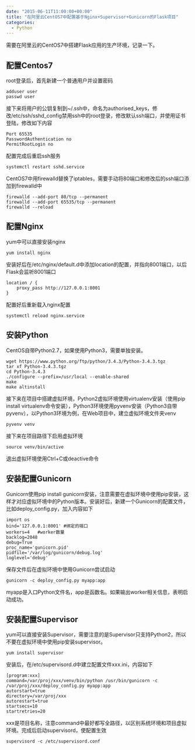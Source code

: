 ```yaml
---
date: "2015-06-11T11:00:00+00:00"
title: "在阿里云CentOS7中配置基于Nginx+Supervisor+Gunicorn的Flask项目"
categories:
  - Python
---
```


需要在阿里云的CentOS7中搭建Flask应用的生产环境，记录一下。

## 配置Centos7

root登录后，首先新建一个普通用户并设置密码

``` 
adduser user
passwd user
```

接下来将用户的公钥复制到~/.ssh中，命名为authorised_keys，修改/etc/ssh/sshd_config禁用ssh中的root登录，修改默认ssh端口，并使用证书登陆，修改如下内容

``` 
Port 65535
PasswordAuthentication no
PermitRootLogin no
```

配置完成后重启ssh服务

``` 
systemctl restart sshd.service
```

CentOS7中用firewalld替换了iptables，需要手动将80端口和修改后的ssh端口添加到firewalld中

``` 
firewalld --add-port 80/tcp --permanent
firewalld --add-port 65535/tcp --permanent
firewalld --reload
```

## 配置Nginx

yum中可以直接安装nginx

``` 
yum install nginx
```

安装好后在/etc/nginx/default.d中添加location的配置，并指向8001端口，以后Flask会监听8001端口

``` 
location / {
	proxy_pass http://127.0.0.1:8001
}
```

配置好后重新载入nginx配置

``` 
systemctl reload nginx.service
```

## 安装Python

CentOS自带Python2.7，如果使用Python3，需要单独安装。

``` 
wget https://www.python.org/ftp/python/3.4.3/Python-3.4.3.tgz
tar xf Python-3.4.3.tgz
cd Python-3.4.3
./configure --prefix=/usr/local --enable-shared
make
make altinstall
```

接下来在项目中搭建虚拟环境，Python2虚拟环境使用virtualenv安装（使用pip install virtualenv命令安装），Python3环境使用pyvenv安装（Python3自带pyvenv），以Python3环境为例，在Web项目中，建立虚拟环境文件夹venv

``` 
pyvenv venv
```

接下来在项目路径下启用虚拟环境

``` 
source venv/bin/active
```

退出虚拟环境使用Ctrl+C或deactive命令

## 安装配置Gunicorn

Gunicorn使用pip install gunicorn安装，注意需要在虚拟环境中使用pip安装，这样才对应虚拟环境中的Python版本。安装好后，新建一个Gunicorn的配置文件，比如deploy_config.py，加入内容如下

``` 
import os
bind='127.0.0.1:8001' #绑定的端口
workers=4	#worker数量
backlog=2048
debug=True
proc_name='gunicorn.pid'
pidfile='/var/log/gunicorn/debug.log'
loglevel='debug'
```

保存文件后在虚拟环境中使用Gunicorn尝试启动

``` 
gunicorn -c deploy_config.py myapp:app
```

myapp是入口Python文件名，app是函数名。如果输出worker相关信息，表明启动成功。

## 安装配置Supervisor

yum可以直接安装Supervisor，需要注意的是Supervisor只支持Python2，所以不要在虚拟环境中使用pip安装supervisor。

``` 
yum install supervisor
```

安装后，在/etc/supervisord.d中建立配置文件xxx.ini，内容如下

``` 
[program:xxx]
command=/var/proj/xxx/venv/bin/python /usr/bin/gunicorn -c /var/proj/xxx/deploy_config.py myapp:app
autorstart=true
directory=/var/proj/xxx
autorestart=true
startsecs=10
startretries=20
```

xxx是项目名称，注意command中最好都写全路径，以区别系统环境和项目虚拟环境。完成后启动supervisord，使配置生效

``` 
supervisord -c /etc/supervisord.conf
```


